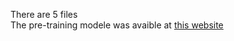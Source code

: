 There are 5 files<br/>
The pre-training modele was avaible at [this website](http://download.tensorflow.org/models/inception_v3_2016_08_28.tar.gz)
